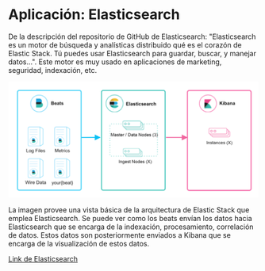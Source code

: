 # Aplicación: Elasticsearch


De la descripción del repositorio de GitHub de Elasticsearch: "Elasticsearch es un  motor de búsqueda y analísticas distribuido qué es el corazón de Elastic Stack. Tú puedes usar Elasticsearch para guardar, buscar, y manejar datos...". Este motor es muy usado en aplicaciones de marketing, seguridad, indexación, etc.


 ![Elastic Stack Basic Architecture](./deploy1.png)


 La imagen provee una vista básica de la arquitectura de Elastic Stack que emplea Elasticsearch. Se puede ver como los beats envían los datos hacia Elasticsearch que se encarga de la indexación, procesamiento, correlación de datos. Estos datos son posteriormente enviados a Kibana que se encarga de la visualización de estos datos. 

[Link de Elasticsearch](https://github.com/elastic/elasticsearch)
